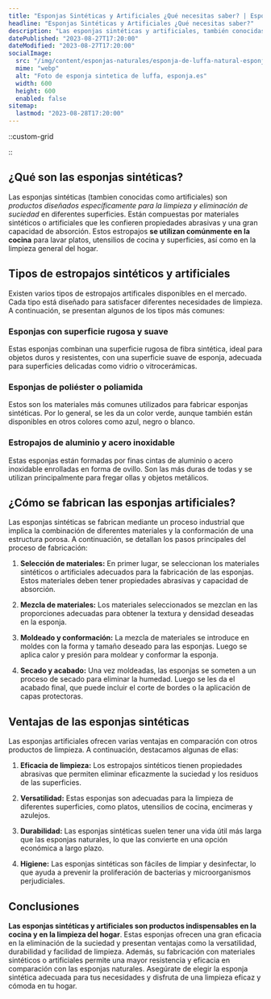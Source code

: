 ```yaml
---
title: "Esponjas Sintéticas y Artificiales ¿Qué necesitas saber? | Esponja.es"
headline: "Esponjas Sintéticas y Artificiales ¿Qué necesitas saber?"
description: "Las esponjas sintéticas y artificiales, también conocidas como estropajos, son productos muy utilizados en la cocina y en la limpieza del hogar y ofrecen una gran eficacia en la eliminación de la suciedad."
datePublished: "2023-08-27T17:20:00"
dateModified: "2023-08-27T17:20:00"
socialImage:
  src: "/img/content/esponjas-naturales/esponja-de-luffa-natural-esponja_es.webp"
  mime: "webp"
  alt: "Foto de esponja sintetica de luffa, esponja.es"
  width: 600
  height: 600
  enabled: false
sitemap:
  lastmod: "2023-08-28T17:20:00"
---
```


::custom-grid

<Card src="/img/content/blog/las-15-mejores-tipos-de-esponja/esponja-microfibra.webp" title="Esponjas de Microfibra" amazonlink="https://amzn.to/3OWNccp"/>

<Card src="/img/content/blog/las-15-mejores-tipos-de-esponja/estropajo-poliester.webp" title="Estropajos de Poliester" amazonlink="https://amzn.to/3PhLaF7"/>

<Card src="/img/content/blog/las-15-mejores-tipos-de-esponja/estropajo-aluminio.webp" title="Estropajos de Aluminio" amazonlink="https://amzn.to/3P1hj2q"/>
::

## ¿Qué son las esponjas sintéticas?

Las esponjas sintéticas (tambien conocidas como artificiales) son _productos diseñados específicamente para la limpieza y eliminación de suciedad_ en diferentes superficies. Están compuestas por materiales sintéticos o artificiales que les confieren propiedades abrasivas y una gran capacidad de absorción. Estos estropajos **se utilizan comúnmente en la cocina** para lavar platos, utensilios de cocina y superficies, así como en la limpieza general del hogar.

## Tipos de estropajos sintéticos y artificiales

Existen varios tipos de estropajos artificales disponibles en el mercado. Cada tipo está diseñado para satisfacer diferentes necesidades de limpieza. A continuación, se presentan algunos de los tipos más comunes:

### Esponjas con superficie rugosa y suave

Estas esponjas combinan una superficie rugosa de fibra sintética, ideal para objetos duros y resistentes, con una superficie suave de esponja, adecuada para superficies delicadas como vidrio o vitrocerámicas.

### Esponjas de poliéster o poliamida

Estos son los materiales más comunes utilizados para fabricar esponjas sintéticas. Por lo general, se les da un color verde, aunque también están disponibles en otros colores como azul, negro o blanco.

### Estropajos de aluminio y acero inoxidable

Estas esponjas están formadas por finas cintas de aluminio o acero inoxidable enrolladas en forma de ovillo. Son las más duras de todas y se utilizan principalmente para fregar ollas y objetos metálicos.

## ¿Cómo se fabrican las esponjas artificiales?

Las esponjas sintéticas se fabrican mediante un proceso industrial que implica la combinación de diferentes materiales y la conformación de una estructura porosa. A continuación, se detallan los pasos principales del proceso de fabricación:

1. **Selección de materiales:**
   En primer lugar, se seleccionan los materiales sintéticos o artificiales adecuados para la fabricación de las esponjas. Estos materiales deben tener propiedades abrasivas y capacidad de absorción.

2. **Mezcla de materiales:**
   Los materiales seleccionados se mezclan en las proporciones adecuadas para obtener la textura y densidad deseadas en la esponja.

3. **Moldeado y conformación:**
   La mezcla de materiales se introduce en moldes con la forma y tamaño deseado para las esponjas. Luego se aplica calor y presión para moldear y conformar la esponja.

4. **Secado y acabado:**
   Una vez moldeadas, las esponjas se someten a un proceso de secado para eliminar la humedad. Luego se les da el acabado final, que puede incluir el corte de bordes o la aplicación de capas protectoras.

## Ventajas de las esponjas sintéticas

Las esponjas artificiales ofrecen varias ventajas en comparación con otros productos de limpieza. A continuación, destacamos algunas de ellas:

1. **Eficacia de limpieza:**
   Los estropajos sintéticos tienen propiedades abrasivas que permiten eliminar eficazmente la suciedad y los residuos de las superficies.

2. **Versatilidad:**
   Estas esponjas son adecuadas para la limpieza de diferentes superficies, como platos, utensilios de cocina, encimeras y azulejos.

3. **Durabilidad:**
   Las esponjas sintéticas suelen tener una vida útil más larga que las esponjas naturales, lo que las convierte en una opción económica a largo plazo.

4. **Higiene:**
   Las esponjas sintéticas son fáciles de limpiar y desinfectar, lo que ayuda a prevenir la proliferación de bacterias y microorganismos perjudiciales.

## Conclusiones

**Las esponjas sintéticas y artificiales son productos indispensables en la cocina y en la limpieza del hogar**. Estas esponjas ofrecen una gran eficacia en la eliminación de la suciedad y presentan ventajas como la versatilidad, durabilidad y facilidad de limpieza. Además, su fabricación con materiales sintéticos o artificiales permite una mayor resistencia y eficacia en comparación con las esponjas naturales. Asegúrate de elegir la esponja sintética adecuada para tus necesidades y disfruta de una limpieza eficaz y cómoda en tu hogar.
